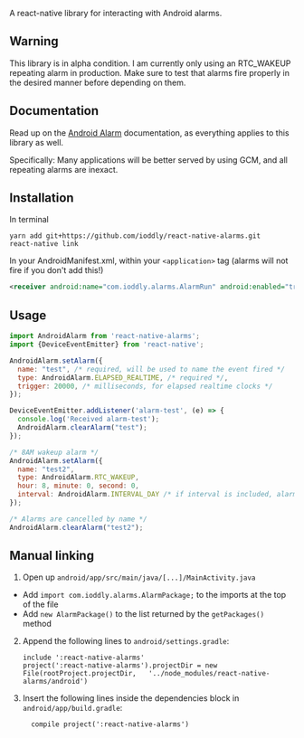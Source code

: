 A react-native library for interacting with Android alarms.

## Warning

This library is in alpha condition. I am currently only using an RTC_WAKEUP repeating alarm in production. Make sure to
test that alarms fire properly in the desired manner before depending on them.

## Documentation

Read up on the [Android Alarm](https://developer.android.com/training/scheduling/alarms.html) documentation, as
everything applies to this library as well.

Specifically: Many applications will be better served by using GCM, and all repeating alarms are inexact.

## Installation

In terminal

```shell
yarn add git+https://github.com/ioddly/react-native-alarms.git
react-native link
```

In your AndroidManifest.xml, within your `<application>` tag (alarms will not fire if you don't add this!)

```xml
<receiver android:name="com.ioddly.alarms.AlarmRun" android:enabled="true"></receiver> 
```

## Usage

```javascript
import AndroidAlarm from 'react-native-alarms';
import {DeviceEventEmitter} from 'react-native';

AndroidAlarm.setAlarm({
  name: "test", /* required, will be used to name the event fired */
  type: AndroidAlarm.ELAPSED_REALTIME, /* required */,
  trigger: 20000, /* milliseconds, for elapsed realtime clocks */
});

DeviceEventEmitter.addListener('alarm-test', (e) => {
  console.log('Received alarm-test');
  AndroidAlarm.clearAlarm("test");
});

/* 8AM wakeup alarm */
AndroidAlarm.setAlarm({
  name: "test2",
  type: AndroidAlarm.RTC_WAKEUP,
  hour: 8, minute: 0, second: 0,
  interval: AndroidAlarm.INTERVAL_DAY /* if interval is included, alarm will be a repeating alarm */
});

/* Alarms are cancelled by name */
AndroidAlarm.clearAlarm("test2");
```

## Manual linking

1. Open up `android/app/src/main/java/[...]/MainActivity.java`
  - Add `import com.ioddly.alarms.AlarmPackage;` to the imports at the top of the file
  - Add `new AlarmPackage()` to the list returned by the `getPackages()` method
2. Append the following lines to `android/settings.gradle`:
  	```
  	include ':react-native-alarms'
  	project(':react-native-alarms').projectDir = new File(rootProject.projectDir, 	'../node_modules/react-native-alarms/android')
  	```
3. Insert the following lines inside the dependencies block in `android/app/build.gradle`:
  	```
      compile project(':react-native-alarms')
  	```
